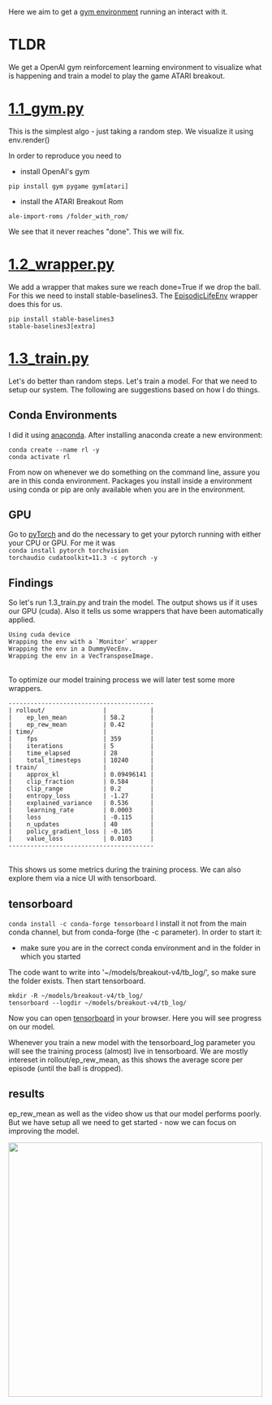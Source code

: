 
Here we aim to get a [gym environment](https://github.com/openai/gym) running an interact with it.


# TLDR

We get a OpenAI gym reinforcement learning environment to visualize what is happening and train a model to play the game ATARI breakout.


# [1.1_gym.py](./1.1_gym.py)
This is the simplest algo - just taking a random step. We visualize it using env.render()

In order to reproduce you need to
- install OpenAI's gym<br>

<code>pip install gym pygame gym[atari]</code><br>

- install the ATARI Breakout Rom<br>

<code>ale-import-roms /folder_with_rom/</code><br>

We see that it never reaches "done". This we will fix.


# [1.2_wrapper.py](./1.2_wrapper.py)
We add a wrapper that makes sure we reach done=True if we drop the ball. For this we need to install stable-baselines3.
The [EpisodicLifeEnv](https://stable-baselines3.readthedocs.io/en/master/_modules/stable_baselines3/common/atari_wrappers.html#EpisodicLifeEnv) wrapper does this for us.

<code>pip install stable-baselines3 stable-baselines3[extra]</code>



# [1.3_train.py](./1.2_wrapper.py)
Let's do better than random steps. Let's train a model. For that we need to setup our system. The following are suggestions based on how I do things.<br>

## Conda Environments
I did it using [anaconda](https://www.anaconda.com/). After installing anaconda create a new environment:

```
conda create --name rl -y
conda activate rl
```

From now on whenever we do something on the command line, assure you are in this conda environment. Packages you install inside a environment using conda or pip are only available when you are in the environment.<br>

## GPU
Go to [pyTorch](https://pytorch.org/get-started/locally/) and do the necessary to get your pytorch running with either your CPU or GPU. For me it was <br>
<code>conda install pytorch torchvision torchaudio cudatoolkit=11.3 -c pytorch -y</code><br>

## Findings
So let's run 1.3_train.py and train the model. The output shows us if it uses our GPU (cuda). Also it tells us some wrappers that have been automatically applied.<br>
```
Using cuda device
Wrapping the env with a `Monitor` wrapper
Wrapping the env in a DummyVecEnv.
Wrapping the env in a VecTransposeImage.
```
<br>
To optimize our model training process we will later test some more wrappers.

```
----------------------------------------
| rollout/                |            |
|    ep_len_mean          | 58.2       |
|    ep_rew_mean          | 0.42       |
| time/                   |            |
|    fps                  | 359        |
|    iterations           | 5          |
|    time_elapsed         | 28         |
|    total_timesteps      | 10240      |
| train/                  |            |
|    approx_kl            | 0.09496141 |
|    clip_fraction        | 0.584      |
|    clip_range           | 0.2        |
|    entropy_loss         | -1.27      |
|    explained_variance   | 0.536      |
|    learning_rate        | 0.0003     |
|    loss                 | -0.115     |
|    n_updates            | 40         |
|    policy_gradient_loss | -0.105     |
|    value_loss           | 0.0103     |
----------------------------------------
```
<br>
This shows us some metrics during the training process. We can also explore them via a nice UI with tensorboard.

## tensorboard
```conda install -c conda-forge tensorboard```
I install it not from the main conda channel, but from conda-forge (the -c parameter). In order to start it:<br>
- make sure you are in the correct conda environment and in the folder in which you started<br>

The code want to write into '~/models/breakout-v4/tb_log/', so make sure the folder exists. Then start tensorboard.<br>
```
mkdir -R ~/models/breakout-v4/tb_log/
tensorboard --logdir ~/models/breakout-v4/tb_log/
```
Now you can open [tensorboard](http://localhost:6006/) in your browser. Here you will see progress on our model.

Whenever you train a new model with the tensorboard_log parameter you will see the training process (almost) live in tensorboard. We are mostly intereset in rollout/ep_rew_mean, as this shows the average score per episode (until the ball is dropped).

## results
ep_rew_mean as well as the video show us that our model performs poorly. But we have setup all we need to get started - now we can focus on improving the model.


<img src="../video/1.3_train.gif" width="500" />
